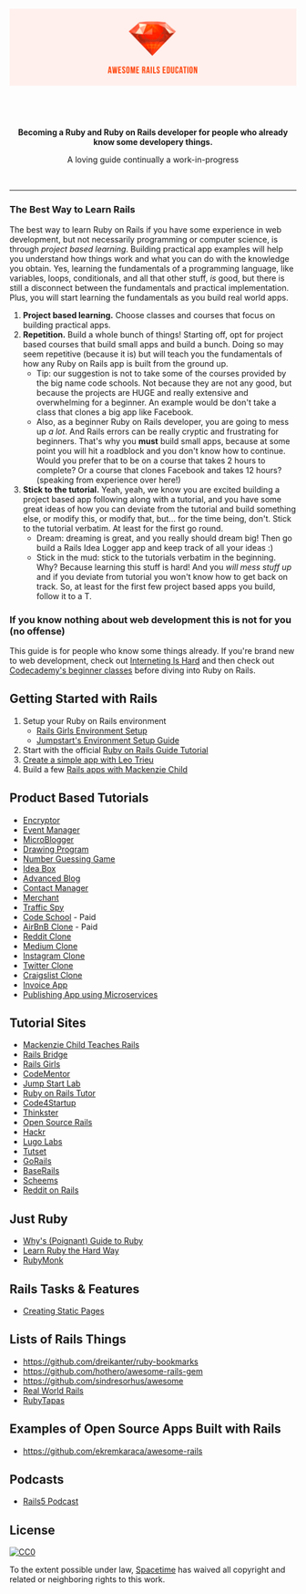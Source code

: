 <h1>
  <img src="images/ruby-banner.png">
</h1>

<br>
<br>

<p align="center"><b>Becoming a Ruby and Ruby on Rails developer for people who already know some developery things.</b></p>
<p align="center">A loving guide continually a work-in-progress
</p>

<br>

<hr>

### The Best Way to Learn Rails

The best way to learn Ruby on Rails if you have some experience in web development, but not necessarily programming or computer science, is through *project based learning*. Building practical app examples will help you understand how things work and what you can do with the knowledge you obtain. Yes, learning the fundamentals of a programming language, like variables, loops, conditionals, and all that other stuff, *is* good, but there is still a disconnect between the fundamentals and practical implementation. Plus, you will start learning the fundamentals as you build real world apps.

1. **Project based learning.** Choose classes and courses that focus on building practical apps.
2. **Repetition.** Build a whole bunch of things! Starting off, opt for project based courses that build small apps and build a bunch. Doing so may seem repetitive (because it is) but will teach you the fundamentals of how any Ruby on Rails app is built from the ground up.
    * Tip: our suggestion is not to take some of the courses provided by the big name code schools. Not because they are not any good, but because the projects are HUGE and really extensive and overwhelming for a beginner. An example would be don't take a class that clones a big app like Facebook.
    * Also, as a beginner Ruby on Rails developer, you are going to mess up *a lot*. And Rails errors can be really cryptic and frustrating for beginners. That's why you **must** build small apps, because at some point you will hit a roadblock and you don't know how to continue. Would you prefer that to be on a course that takes 2 hours to complete? Or a course that clones Facebook and takes 12 hours? (speaking from experience over here!)
3. **Stick to the tutorial.** Yeah, yeah, we know you are excited building a project based app following along with a tutorial, and you have some great ideas of how you can deviate from the tutorial and build something else, or modify this, or modify that, but... for the time being, don't. Stick to the tutorial verbatim. At least for the first go round.
    * Dream: dreaming is great, and you really should dream big! Then go build a Rails Idea Logger app and keep track of all your ideas :)
    * Stick in the mud: stick to the tutorials verbatim in the beginning. Why? Because learning this stuff is hard! And you *will mess stuff up* and if you deviate from tutorial you won't know how to get back on track. So, at least for the first few project based apps you build, follow it to a T.

### If you know nothing about web development this is not for you (no offense)

This guide is for people who know some things already. If you're brand new to web development, check out [Interneting Is Hard](https://internetingishard.com/) and then check out [Codecademy's beginner classes](https://www.codecademy.com/) before diving into Ruby on Rails.

## Getting Started with Rails

1. Setup your Ruby on Rails environment
    * [Rails Girls Environment Setup](http://guides.railsgirls.com/install)
    * [Jumpstart's Environment Setup Guide](http://tutorials.jumpstartlab.com/topics/environment/environment.html)
1. Start with the official [Ruby on Rails Guide Tutorial](http://guides.rubyonrails.org/getting_started.html)
1. [Create a simple app with Leo Trieu](https://code4startup.com/projects/hero-learn-ruby-on-rails-and-wistia-apis-by-cloning-code4startup-version-newbies)
1. Build a few [Rails apps with Mackenzie Child](https://medium.com/ruby-on-rails/how-i-finally-learned-rails-95e9b832675b#.xkwboov9j)

## Product Based Tutorials
- [Encryptor](http://tutorials.jumpstartlab.com/projects/encryptor.html)
- [Event Manager](http://tutorials.jumpstartlab.com/projects/eventmanager.html)
- [MicroBlogger](http://tutorials.jumpstartlab.com/projects/microblogger.html)
- [Drawing Program](http://tutorials.jumpstartlab.com/projects/process_artist.html)
- [Number Guessing Game](http://tutorials.jumpstartlab.com/projects/web_guesser.html)
- [Idea Box](http://tutorials.jumpstartlab.com/projects/idea_box.html)
- [Advanced Blog](http://tutorials.jumpstartlab.com/projects/blogger.html#i6:-extras)
- [Contact Manager](http://tutorials.jumpstartlab.com/projects/contact_manager.html#ei7:-adding-ownership)
- [Merchant](http://tutorials.jumpstartlab.com/projects/merchant.html)
- [Traffic Spy](http://tutorials.jumpstartlab.com/projects/traffic_spy.html)
- [Code School](https://code4startup.com/projects/hero-learn-ruby-on-rails-and-full-stack-by-cloning-code4startup-version-pro) - Paid
- [AirBnB Clone](https://code4startup.com/projects/airalien-clone-airbnb-with-ruby-on-rails-bootstrap-jquery-and-paypal) - Paid
- [Reddit Clone](https://github.com/schneems/reddit_on_rails)
- [Medium Clone](http://www.lugolabs.com/articles/95-rewrite-medium-in-ruby-on-rails-part-1-the-setup)
- [Instagram Clone](https://www.devwalks.com/lets-build-instagram-in-rails-part-1/)
- [Twitter Clone](https://code.tutsplus.com/articles/building-ribbit-in-rails--net-29116)
- [Craigslist Clone](https://www.thinkful.com/learn/ruby-on-rails-tutorial/)
- [Invoice App](https://www.youtube.com/watch?v=GkAo6c0J7G4&list=PLSwFcd1II_m9EWlrSJhPLUOoeXbpEChis)
- [Publishing App using Microservices](https://blog.codeship.com/architecting-rails-apps-as-microservices/)

## Tutorial Sites

- [Mackenzie Child Teaches Rails](https://medium.com/ruby-on-rails/how-i-finally-learned-rails-95e9b832675b#.3cf9c5l69)
- [Rails Bridge](http://curriculum.railsbridge.org/ruby/)
- [Rails Girls](http://guides.railsgirls.com/)
- [CodeMentor](https://www.codementor.io/learn-ruby-on-rails-online?utm_source=bestprogramminglanguagefor&utm_medium=side-projects&utm_campaign=bestprogramminglanguagefor)
- [Jump Start Lab](http://tutorials.jumpstartlab.com/)
- [Ruby on Rails Tutor](http://rubyonrailstutor.github.io/)
- [Code4Startup](https://code4startup.com/projects)
- [Thinkster](https://thinkster.io/)
- [Open Source Rails](http://www.opensourcerails.com/)
- [Hackr](https://hackr.io/)
- [Lugo Labs](http://www.lugolabs.com/)
- [Tutset](http://www.tutset.com/)
- [GoRails](https://gorails.com/)
- [BaseRails](http://baserails.com)
- [Scheems](http://www.schneems.com/ut-rails/)
- [Reddit on Rails](https://github.com/schneems/reddit_on_rails)

## Just Ruby

- [Why's (Poignant) Guide to Ruby](http://poignant.guide/book/)
- [Learn Ruby the Hard Way](https://learnrubythehardway.org/book/)
- [RubyMonk](https://rubymonk.com/)

## Rails Tasks & Features

- [Creating Static Pages](http://blog.teamtreehouse.com/static-pages-ruby-rails)

## Lists of Rails Things
- https://github.com/dreikanter/ruby-bookmarks
- https://github.com/hothero/awesome-rails-gem
- https://github.com/sindresorhus/awesome
- [Real World Rails](https://github.com/eliotsykes/real-world-rails)
- [RubyTapas](https://www.rubytapas.com/)

## Examples of Open Source Apps Built with Rails
- https://github.com/ekremkaraca/awesome-rails

## Podcasts
- [Rails5 Podcast](https://ruby5.codeschool.com/)

## License

[![CC0](http://mirrors.creativecommons.org/presskit/buttons/88x31/svg/cc-zero.svg)](https://creativecommons.org/publicdomain/zero/1.0/)

To the extent possible under law, [Spacetime](http://heyspacetime.com) has waived all copyright and related or neighboring rights to this work.
